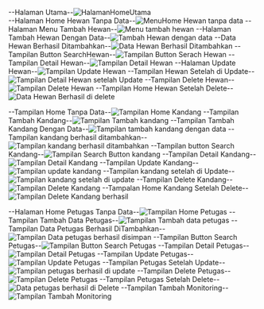 --Halaman Utama--![HalamanHomeUtama](https://github.com/user-attachments/assets/a4a7dc70-223f-4163-bfde-15646b849056)                                                  
--Halaman Home Hewan Tanpa Data--![MenuHome Hewan tanpa data](https://github.com/user-attachments/assets/e9f2227c-297d-4496-bf45-f29b67de301c)
--Halaman Menu Tambah Hewan--![Menu tambah hewan](https://github.com/user-attachments/assets/d2f5a4be-68ba-46d2-b440-2266d92d562d)
--Halaman Tambah Hewan Dengan Data--![Tambah Hewan dengan data](https://github.com/user-attachments/assets/566f2587-9a76-4a29-b353-6450821d11e6)
--Data Hewan Berhasil Ditambahkan--![Data Hewan Berhasil Ditambahkan](https://github.com/user-attachments/assets/ee43e960-d230-4fe3-89e6-1ea5502ae8c9)
--Tampilan Button SearchHewan--![Tampilan Button Serach Hewan](https://github.com/user-attachments/assets/1430d818-56a1-49da-9f51-8beb4943b28a)
--Tampilan Detail Hewan--![Tampilan Detail Hewan](https://github.com/user-attachments/assets/ca1064d3-6748-42e0-9366-3cb8ad1f99ae)
--Halaman Update Hewan--![Tampilan Update Hewan](https://github.com/user-attachments/assets/8d494380-64fd-4433-8bd2-73cd19e46543)
--Tampilan Hewan Setelah di Update--![Tampilan Detail Hewan setelah Update](https://github.com/user-attachments/assets/bcc9da77-7a62-422e-abb3-92a615ba94ce)
--Tampilan Delete Hewan--![Tampilan Delete Hewan](https://github.com/user-attachments/assets/f1a37889-cf8e-4c95-83c8-4dd2e115b6c9)
--Tampilan Home Hewan Setelah Delete--![Data Hewan Berhasil di delete](https://github.com/user-attachments/assets/abdb2a5c-5299-48f5-867e-93b293e244ff)

--Tampilan Home Tanpa Data--![Tampilan Home Kandang](https://github.com/user-attachments/assets/a064fd58-9a7f-4d61-8ea1-89bbf670528d)
--Tampilan Tambah Kandang--![Tampilan Tambah kandang](https://github.com/user-attachments/assets/b4dbf983-f6c8-4bb1-b8de-d5028f473f48)
--Tampilan Tambah Kandang Dengan Data--![Tampilan tambah kandang dengan data](https://github.com/user-attachments/assets/bcdfc669-88b7-41ea-ab50-9255bf9705c2)
--Tampilan kandang berhasil ditambahkan--![Tampilan kandang berhasil ditambahkan](https://github.com/user-attachments/assets/def82ccf-120d-4263-b9d4-59cabc526e91)
--Tampilan button Search Kandang--![Tampilan Search Button kandang](https://github.com/user-attachments/assets/bd06a583-c194-47ef-b976-c5b166bfcdf7)
--Tampilan Detail Kandang--![Tampilan Detail Kandang](https://github.com/user-attachments/assets/2508737b-4e8e-4cfc-aad9-6fe539aaf571)
--Tampilan Update Kandang--![Tampilan update kandang](https://github.com/user-attachments/assets/eebe1c1c-1b85-421a-bd95-0c8ced4cd7d0)
--Tampilan kandang setelah di Update--![Tampilan kandang setelah di update](https://github.com/user-attachments/assets/72017bb5-b0e0-4379-924d-baeea773e906)
--Tampilan Delete Kandang--![Tampilan Delete Kandang](https://github.com/user-attachments/assets/cf0bb2ea-e7cc-4f33-b2b7-15889684e043)
--Tampalan Home Kandang Setelah Delete--![Tampilan Delete Kandang berhasil](https://github.com/user-attachments/assets/88aa81fe-db54-4a6a-992f-60c2a96ca41b)

--Halaman Home Petugas Tanpa Data--![Tampilan Home Petugas](https://github.com/user-attachments/assets/2dbde056-5537-4563-b851-8351a212abc0)
--Tampilan Tambah Data Petugas--![Tampilan Tambah data petugas](https://github.com/user-attachments/assets/d6054036-0d18-4e83-8320-ae3f1102f1e8)
--Tampilan Data Petugas Berhasil DiTambahkan--![Tampilan Data petugas berhasil disimpan](https://github.com/user-attachments/assets/8794ecde-7c46-417d-a099-e9a2e14eb54b)
--Tampilan Button Search Petugas--![Tampilan Button Search Petugas](https://github.com/user-attachments/assets/ce4d5abc-bc00-41b8-b2d6-9b95e0bf7ab5)
--Tampilan Detail Petugas--![Tampilan Detail Petugas](https://github.com/user-attachments/assets/2b90bebb-b601-48b0-8778-cf290ad4b75e)
--Tampilan Update Petugas--![Tampilan Update Petugas](https://github.com/user-attachments/assets/d7a8f211-1c7d-4be8-82e8-32212c56ea5c)
--Tampilan Petugas Setelah Update--![Tampilan petugas berhasil di update](https://github.com/user-attachments/assets/f6b0e192-d78a-4f17-af31-ed1528863f85)
--Tampilan Delete Petugas--![Tampilan Delete Petugas](https://github.com/user-attachments/assets/f9a48faf-cf9e-4fef-885c-088b439b7a6f)
--Tampilan Petugas Setelah Delete--![Data petugas berhasil di Delete](https://github.com/user-attachments/assets/9a0574a6-c295-44c7-861d-751c80cae117)
--Tampilan Tambah Monitoring--![Tampilan Tambah Monitoring](https://github.com/user-attachments/assets/7359bbbc-5793-4986-bb26-6400d78c47ab)


